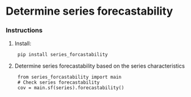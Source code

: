 # Determine series forecastability

### Instructions

1. Install:

        pip install series_forcastability


2. Determine series forecastability based on the series characteristics

        from series_forcastability import main
        # Check series forecastability
        cov = main.sf(series).forecastability()

